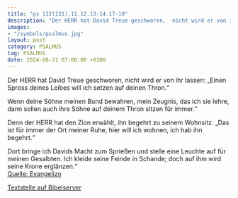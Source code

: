 ```yaml
---
title: "ps 132(131),11.12.13-14.17-18"
description: "Der HERR hat David Treue geschworen,  nicht wird er von ihr lassen:  „Einen Spross deines Leibes  will ich setzen auf deinen Thron.“  Wenn deine Söhne meinen Bund bewahren,  mein Zeugnis, das ich sie lehre,  dann sollen auch ihre Söhne  auf deinem Thron sitzen für immer.“  ...."
images:
- "/symbols/psalmus.jpg"
layout: post
category: PSALMUS
tag: PSALMUS
date: 2024-06-21 07:00:00 +0100
---
```

Der HERR hat David Treue geschworen, 
nicht wird er von ihr lassen: 
„Einen Spross deines Leibes 
will ich setzen auf deinen Thron.“

Wenn deine Söhne meinen Bund bewahren, 
mein Zeugnis, das ich sie lehre, 
dann sollen auch ihre Söhne 
auf deinem Thron sitzen für immer.“

Denn der HERR hat den Zion erwählt, 
ihn begehrt zu seinem Wohnsitz.<!--more-->
„Das ist für immer der Ort meiner Ruhe, 
hier will ich wohnen, ich hab ihn begehrt.“

Dort bringe ich Davids Macht zum Sprießen 
und stelle eine Leuchte auf für meinen Gesalbten.
Ich kleide seine Feinde in Schande; 
doch auf ihm wird seine Krone erglänzen.“<br>
[Quelle: Evangelizo](https://evangeliumtagfuertag.org/DE/gospel)

[Textstelle auf Bibelserver](https://www.bibleserver.com/EU/ps132(131),11.12.13-14.17-18)

